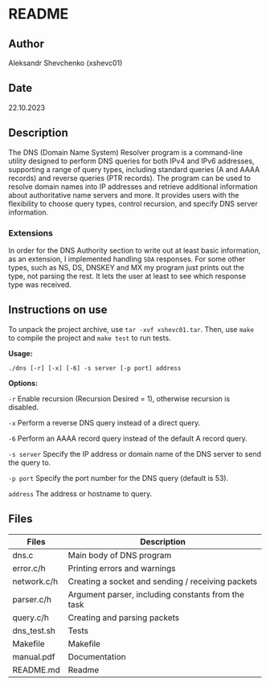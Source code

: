 # README

## Author
Aleksandr Shevchenko (xshevc01)

## Date
22.10.2023

## Description
The DNS (Domain Name System) Resolver program is a command-line utility designed to perform DNS queries for both IPv4 and IPv6 addresses, supporting a range of query types, including standard queries (A and AAAA records) and reverse queries (PTR records). The program can be used to resolve domain names into IP addresses and retrieve additional information about authoritative name servers and more. It provides users with the flexibility to choose query types, control recursion, and specify DNS server information.

### Extensions
In order for the DNS Authority section to write out at least basic information, as an extension, I
implemented handling `SOA` responses. For some other types, such as NS, DS, DNSKEY and MX my program just prints out the type, not parsing the rest. It lets the user at least to see which response type was received.

## Instructions on use
To unpack the project archive, use `tar -xvf xshevc01.tar`. Then, use `make` to compile the project and `make test` to run tests.

**Usage:**

`./dns [-r] [-x] [-6] -s server [-p port] address`

**Options:**

`-r`            Enable recursion (Recursion Desired = 1), otherwise recursion is disabled.

`-x`            Perform a reverse DNS query instead of a direct query.

`-6`            Perform an AAAA record query instead of the default A record query.

`-s server`     Specify the IP address or domain name of the DNS server to send the query to.

`-p port`       Specify the port number for the DNS query (default is 53).

`address`       The address or hostname to query.

## Files

 Files | Description
--- | --- | 
dns.c | Main body of DNS program
error.c/h | Printing errors and warnings
network.c/h | Creating a socket and sending / receiving packets
parser.c/h | Argument parser, including constants from the task
query.c/h | Creating and parsing packets
dns_test.sh | Tests
Makefile | Makefile
manual.pdf | Documentation
README.md | Readme